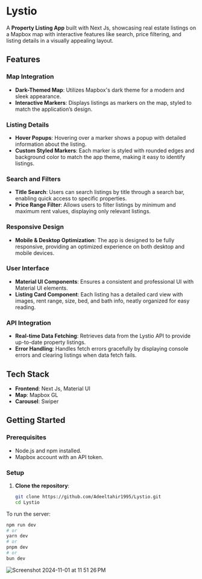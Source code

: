 # Lystio

A **Property Listing App** built with Next Js, showcasing real estate listings on a Mapbox map with interactive features like search, price filtering, and listing details in a visually appealing layout.

## Features

### Map Integration
- **Dark-Themed Map**: Utilizes Mapbox's dark theme for a modern and sleek appearance.
- **Interactive Markers**: Displays listings as markers on the map, styled to match the application’s design.

### Listing Details
- **Hover Popups**: Hovering over a marker shows a popup with detailed information about the listing.
- **Custom Styled Markers**: Each marker is styled with rounded edges and background color to match the app theme, making it easy to identify listings.

### Search and Filters
- **Title Search**: Users can search listings by title through a search bar, enabling quick access to specific properties.
- **Price Range Filter**: Allows users to filter listings by minimum and maximum rent values, displaying only relevant listings.

### Responsive Design
- **Mobile & Desktop Optimization**: The app is designed to be fully responsive, providing an optimized experience on both desktop and mobile devices.

### User Interface
- **Material UI Components**: Ensures a consistent and professional UI with Material UI elements.
- **Listing Card Component**: Each listing has a detailed card view with images, rent range, size, bed, and bath info, neatly organized for easy reading.

### API Integration
- **Real-time Data Fetching**: Retrieves data from the Lystio API to provide up-to-date property listings.
- **Error Handling**: Handles fetch errors gracefully by displaying console errors and clearing listings when data fetch fails.

## Tech Stack

- **Frontend**: Next Js, Material UI
- **Map**: Mapbox GL
- **Carousel**: Swiper

## Getting Started

### Prerequisites

- Node.js and npm installed.
- Mapbox account with an API token.

### Setup

1. **Clone the repository**:
   ```bash
   git clone https://github.com/Adeeltahir1995/Lystio.git
   cd Lystio

To run the server:

```bash
npm run dev
# or
yarn dev
# or
pnpm dev
# or
bun dev
```

![Screenshot 2024-11-01 at 11 51 26 PM](https://github.com/user-attachments/assets/0bbe66d9-3919-4762-8daa-f99b8d127eff)


